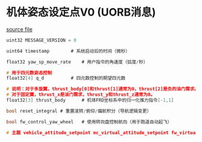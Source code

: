 # 机体姿态设定点V0 (UORB消息)

[source file](https://github.com/PX4/PX4-Autopilot/blob/main/msg/px4_msgs_old/msg/VehicleAttitudeSetpointV0.msg)

```c
uint32 MESSAGE_VERSION = 0

uint64 timestamp		# 系统启动后的时间（微秒）

float32 yaw_sp_move_rate	# 用户指令的角速度（弧度/秒）

# 用于四元数姿态控制
float32[4] q_d			# 四元数控制的期望四元数

# 说明：对于多旋翼，thrust_body[0]和thrust[1]通常为0，thrust[2]是负的油门需求。
# 对于固定翼，thrust_x是油门需求，thrust_y和thrust_z通常为0。
float32[3] thrust_body		# 机体FRD坐标系中的归一化推力指令[-1,1]

bool reset_integral	# 重置滚转/俯仰/偏航积分（导航逻辑变更）

bool fw_control_yaw_wheel	# 使用转向盘控制航向（用于跑道自动起飞）

# 主题 vehicle_attitude_setpoint mc_virtual_attitude_setpoint fw_virtual_attitude_setpoint
```